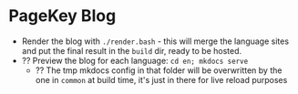 # PageKey Blog

- Render the blog with `./render.bash` - this will merge the language sites and put the final result in the `build` dir, ready to be hosted.
- ?? Preview the blog for each language: `cd en; mkdocs serve`
  - ?? The tmp mkdocs config in that folder will be overwritten by the one in `common` at build time, it's just in there for live reload purposes
